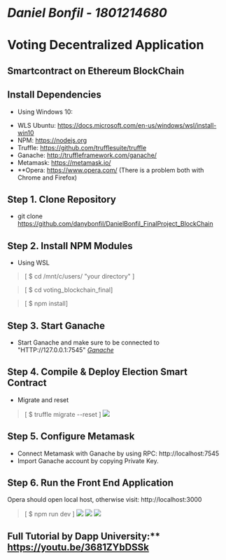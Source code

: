 # ***Daniel Bonfil - 1801214680***

# Voting Decentralized Application 
## Smartcontract on Ethereum BlockChain

## Install Dependencies
* Using Windows 10:
- WLS Ubuntu: https://docs.microsoft.com/en-us/windows/wsl/install-win10
- NPM: https://nodejs.org
- Truffle: https://github.com/trufflesuite/truffle
- Ganache: http://truffleframework.com/ganache/
- Metamask: https://metamask.io/
- **Opera: https://www.opera.com/  (There is a problem both with Chrome and Firefox)

## Step 1. Clone Repository
* git clone https://github.com/danybonfil/DanielBonfil_FinalProject_BlockChain

## Step 2. Install NPM Modules
* Using WSL
> [ $ cd /mnt/c/users/ "your directory" ]

> [ $ cd voting_blockchain_final]

> [ $ npm install]

## Step 3. Start Ganache
* Start Ganache and make sure to be connected to "HTTP://127.0.0.1:7545"
*[Ganache](https://github.com/danybonfil/DanielBonfil_FinalProject_BlockChain/blob/master/screenshots/0.solidity%20wsl.png)*

## Step 4. Compile & Deploy Election Smart Contract
* Migrate and reset 
> [ $ truffle migrate --reset ]
![](./1.solidity.png)

## Step 5. Configure Metamask
- Connect Metamask with Ganache by using RPC: http://localhost:7545
- Import Ganache account by copying Private Key.

## Step 6. Run the Front End Application
Opera should open local host, otherwise visit: http://localhost:3000
> [ $ npm run dev ]
![](./2.vote1.png)
![](./3.voted.png)
![](./4.vote2.png)

## Full Tutorial by Dapp University:** https://youtu.be/3681ZYbDSSk
